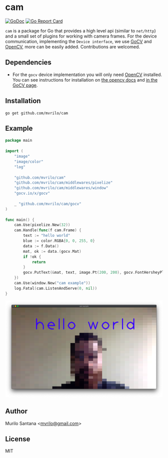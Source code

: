 # cam

[![GoDoc](https://godoc.org/github.com/mvrilo/cam?status.svg)](https://godoc.org/github.com/mvrilo/cam)
[![Go Report Card](https://goreportcard.com/badge/github.com/mvrilo/cam)](https://goreportcard.com/report/github.com/mvrilo/cam)

`cam` is a package for Go that provides a high level api (similar to `net/http`) and a small set of plugins for working with camera frames. For the device communication, implementing the `Device interface`, we use [GoCV](https://gocv.io/) and [OpenCV](https://opencv.org/), more can be easily added. Contributions are welcomed.

## Dependencies

- For the `gocv` device implementation you will only need [OpenCV](https://docs.opencv.org/4.4.0/) installed. You can see instructions for installation on [the opencv docs](https://docs.opencv.org/4.4.0/df/d65/tutorial_table_of_content_introduction.html) and [in the GoCV page](https://gocv.io/getting-started/).

## Installation

```
go get github.com/mvrilo/cam
```

## Example

```go
package main

import (
	"image"
	"image/color"
	"log"

	"github.com/mvrilo/cam"
	"github.com/mvrilo/cam/middlewares/pixelize"
	"github.com/mvrilo/cam/middlewares/window"
	"gocv.io/x/gocv"

	_ "github.com/mvrilo/cam/gocv"
)

func main() {
	cam.Use(pixelize.New(32))
	cam.Handle(func(f cam.Frame) {
		text := "hello world"
		blue := color.RGBA{0, 0, 255, 0}
		data := f.Data()
		mat, ok := data.(gocv.Mat)
		if !ok {
			return
		}
		gocv.PutText(&mat, text, image.Pt(200, 200), gocv.FontHersheyPlain, 10, blue, 8)
	})
	cam.Use(window.New("cam example"))
	log.Fatal(cam.ListenAndServe(0, nil))
}
```

![hello world](assets/example.png)

## Author

Murilo Santana <<mvrilo@gmail.com>>

## License

MIT
